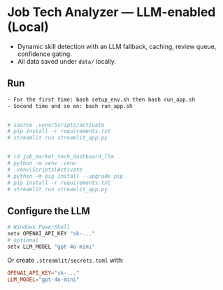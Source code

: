 
# Job Tech Analyzer — LLM-enabled (Local)
- Dynamic skill detection with an LLM fallback, caching, review queue, confidence gating.
- All data saved under `data/` locally.

## Run
```bash
- For the first time: bash setup_env.sh then bash run_app.sh
- Second time and so on: bash run_app.sh


# source .venv/Scripts/activate
# pip install -r requirements.txt
# streamlit run streamlit_app.py


# cd job_market_tech_dashboard_llm
# python -m venv .venv
# .venv\Scripts\Activate
# python -m pip install --upgrade pip
# pip install -r requirements.txt
# streamlit run streamlit_app.py
```

## Configure the LLM
```powershell
# Windows PowerShell
setx OPENAI_API_KEY "sk-..."
# optional
setx LLM_MODEL "gpt-4o-mini"
```
Or create `.streamlit/secrets.toml` with:
```toml
OPENAI_API_KEY="sk-..."
LLM_MODEL="gpt-4o-mini"
```
